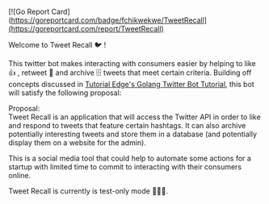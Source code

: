 <!-- https://goreportcard.com/badge/github.com/fchikwekwe/TweetRecall -->
[![Go Report Card](https://goreportcard.com/badge/fchikwekwe/TweetRecall](https://goreportcard.com/report/TweetRecall)

Welcome to Tweet Recall 🐦 !

This twitter bot makes interacting with consumers easier by helping to like 👍 , retweet 📱 and archive 🗄 tweets that meet certain criteria. Building off concepts discussed in <a href="/elliotforbes/tutorialedge-v2">Tutorial Edge's Golang Twitter Bot Tutorial</a>, this bot will satisfy the following proposal:

Proposal:
<br>
Tweet Recall is an application that will access the Twitter API in order to like and respond to tweets that feature certain hashtags. It can also archive potentially interesting tweets and store them in a database (and potentially display them on a website for the admin).

This is a social media tool that could help to automate some actions for a startup with limited time to commit to interacting with their consumers online.

Tweet Recall is currently is test-only mode 👩🏾‍🔬.
